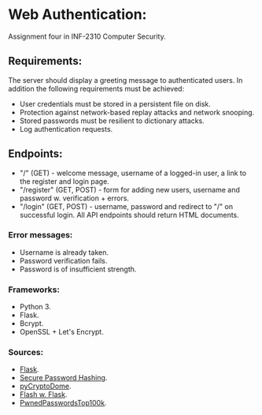 # Web Authentication:
Assignment four in INF-2310 Computer Security.
## Requirements:
The server should display a greeting message to authenticated users.
In addition the following requirements must be achieved:
- User credentials must be stored in a persistent file on disk.
- Protection against network-based replay attacks and network snooping.
- Stored passwords must be resilient to dictionary attacks.
- Log authentication requests.
## Endpoints:
- "/" (GET) - welcome message, username of a logged-in user, a link to the register and login page.
- "/register" (GET, POST) - form for adding new users, username and password w. verification + errors.
- "/login" (GET, POST) - username, password and redirect to "/" on successful login.
All API endpoints should return HTML documents.
### Error messages:
- Username is already taken.
- Password verification fails.
- Password is of insufficient strength.
### Frameworks:
- Python 3.
- Flask.
- Bcrypt.
- OpenSSL + Let's Encrypt.
### Sources:
- [Flask](https://flask.palletsprojects.com/en/2.2.x/).
- [Secure Password Hashing](https://security.blogoverflow.com/2013/09/about-secure-password-hashing/).
- [pyCryptoDome](https://pycryptodome.readthedocs.io/en/latest/).
- [Flash w. Flask](https://flask.palletsprojects.com/en/2.2.x/patterns/flashing/).
- [PwnedPasswordsTop100k](https://www.ncsc.gov.uk/static-assets/documents/PwnedPasswordsTop100k.json).